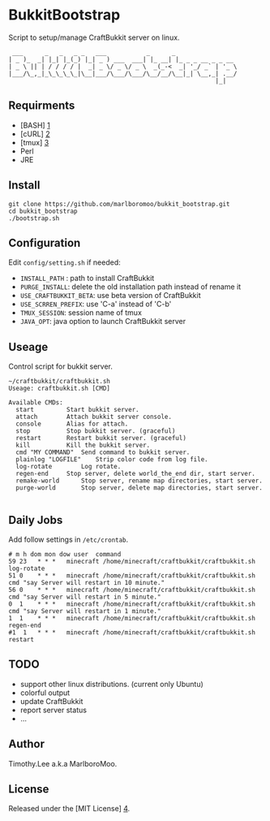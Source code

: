 # BukkitBootstrap
Script to setup/manage CraftBukkit server on linux.
```
 ___      _   _   _ _   ___           _      _                 
| _ )_  _| |_| |_(_) |_| _ ) ___  ___| |_ __| |_ _ _ __ _ _ __ 
| _ \ || | / / / / |  _| _ \/ _ \/ _ \  _(_-<  _| '_/ _` | '_ \
|___/\_,_|_\_\_\_\_|\__|___/\___/\___/\__/__/\__|_| \__,_| .__/
                                                         |_|   
```
## Requirments 
 - [BASH] [1]
 - [cURL] [2]
 - [tmux] [3]
 - Perl
 - JRE
                                                                                
## Install
```
git clone https://github.com/marlboromoo/bukkit_bootstrap.git
cd bukkit_bootstrap
./bootstrap.sh 

```
## Configuration
Edit `config/setting.sh` if needed:
 - `INSTALL_PATH` : path to install CraftBukkit
 - `PURGE_INSTALL`: delete the old installation path instead of rename it
 - `USE_CRAFTBUKKIT_BETA`: use beta version of CraftBukkit
 - `USE_SCRREN_PREFIX`: use 'C-a' instead of 'C-b'
 - `TMUX_SESSION`: session name of tmux
 - `JAVA_OPT`: java option to launch CraftBukkit server

## Useage
Control script for bukkit server.
```
~/craftbukkit/craftbukkit.sh 
Useage: craftbukkit.sh [CMD]

Available CMDs:
  start			Start bukkit server.
  attach		Attach bukkit server console.
  console		Alias for attach.
  stop			Stop bukkit server. (graceful)
  restart		Restart bukkit server. (graceful)
  kill			Kill the bukkit server.
  cmd "MY COMMAND"	Send command to bukkit server.
  plainlog "LOGFILE"	Strip color code from log file.
  log-rotate		Log rotate.
  regen-end		Stop server, delete world_the_end dir, start server.
  remake-world		Stop server, rename map directories, start server.
  purge-world		Stop server, delete map directories, start server.
 
```

## Daily Jobs
Add follow settings in `/etc/crontab`.
```
# m h dom mon dow user	command
59 23	* * *   minecraft /home/minecraft/craftbukkit/craftbukkit.sh log-rotate
51 0	* * *   minecraft /home/minecraft/craftbukkit/craftbukkit.sh cmd "say Server will restart in 10 minute."
56 0	* * *   minecraft /home/minecraft/craftbukkit/craftbukkit.sh cmd "say Server will restart in 5 minute."
0  1	* * *   minecraft /home/minecraft/craftbukkit/craftbukkit.sh cmd "say Server will restart in 1 minute."
1  1	* * *   minecraft /home/minecraft/craftbukkit/craftbukkit.sh regen-end
#1  1	* * *   minecraft /home/minecraft/craftbukkit/craftbukkit.sh restart
```

## TODO
 - support other linux distributions. (current only Ubuntu)
 - colorful output
 - update CraftBukkit
 - report server status
 - ...

## Author                                                                       
Timothy.Lee a.k.a MarlboroMoo.                                                  
                                                                                
## License                                                                      
Released under the [MIT License] [4].                                           
                                                                                
  [1]: http://tiswww.case.edu/php/chet/bash/bashtop.html "BASH"
  [2]: http://curl.haxx.se/ "cURL"
  [3]: http://tmux.sourceforge.net/ "tmux"
  [4]: http://opensource.org/licenses/MIT   "MIT License"
